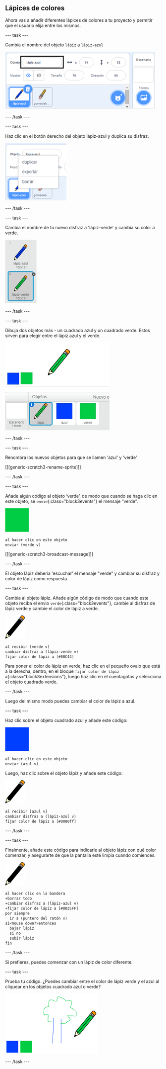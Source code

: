 ## Lápices de colores

Ahora vas a añadir diferentes lápices de colores a tu proyecto y permitir que el usuario elija entre los mismos.

--- task ---

Cambia el nombre del objeto `lápiz` a `lápiz-azul`

![renombrar-lápiz](images/rename-pencil.png)

--- /task ---

--- task ---

Haz clic en el botón derecho del objeto lápiz-azul y duplica su disfraz.

![captura de pantalla](images/paint-blue-duplicate.png)

--- /task ---

--- task ---

Cambia el nombre de tu nuevo disfraz a 'lápiz-verde' y cambia su color a verde.

![captura de pantalla](images/paint-pencil-green.png)

--- /task ---

--- task ---

Dibuja dos objetos más - un cuadrado azul y un cuadrado verde. Estos sirven para elegir entre el lápiz azul y el verde.

![captura de pantalla](images/paint-selectors.png)

--- /task ---

--- task ---

Renombra los nuevos objetos para que se llamen 'azul' y 'verde'

[[[generic-scratch3-rename-sprite]]]

--- /task ---

--- task ---

Añade algún código al objeto ‘verde’, de modo que cuando se haga clic en este objeto, se `envie`{:class="block3events"} el mensaje “verde”.

![cuadrado verde](images/green_square.png)

```blocks3
al hacer clic en este objeto
enviar (verde v)
```

[[[generic-scratch3-broadcast-message]]]

--- /task ---

El objeto lápiz debería 'escuchar' el mensaje "verde" y cambiar su disfraz y color de lápiz como respuesta.

--- task ---

Cambia al objeto lápiz. Añade algún código de modo que cuando este objeto reciba el envio `verde`{:class="block3events"}, cambie al disfraz de lápiz verde y cambie el color de lápiz a verde.

![lápiz](images/pencil.png)

```blocks3
al recibir [verde v]
cambiar disfraz a (lápiz-verde v)
fijar color de lápiz a [#00C44]
```

Para poner el color de lápiz en verde, haz clic en el pequeño ovalo que está a la derecha, dentro, en el bloque `fijar color de lápiz a`{:class="block3extensions"}, luego haz clic en el cuentagotas y selecciona el objeto cuadrado verde.

--- /task ---

Luego del mismo modo puedes cambiar el color de lápiz a azul.

--- task ---

Haz clic sobre el objeto cuadrado azul y añade este código:

![cuadrado azul](images/blue_square.png)

```blocks3
al hacer clic en este objeto
enviar (azul v)
```

Luego, haz clic sobre el objeto lápiz y añade este código:

![lápiz](images/pencil.png)

```blocks3
al recibir [azul v]
cambiar disfraz a (lápiz-azul v)
fijar color de lápiz a [#0000ff]
```

--- /task ---

--- task ---

Finalmente, añade este código para indicarle al objeto lápiz con qué color comenzar, y asegurarte de que la pantalla esté limpia cuando comiences.

![lápiz](images/pencil.png)

```blocks3
al hacer clic en la bandera
+borrar todo
+cambiar disfraz a (lápiz-azul v)
+fijar color de lápiz a [#0035FF]
por siempre
  ir a (puntero del ratón v)
si<mouse down?>entonces
  bajar lápiz
  si no 
  subir lápiz
fin
```

--- /task ---

Si prefieres, puedes comenzar con un lápiz de color diferente.

--- task ---

Prueba tu código. ¿Puedes cambiar entre el color de lápiz verde y el azul al cliquear en los objetos cuadrado azul o verde?

![captura de pantalla](images/paint-pens-test.png)

--- /task ---